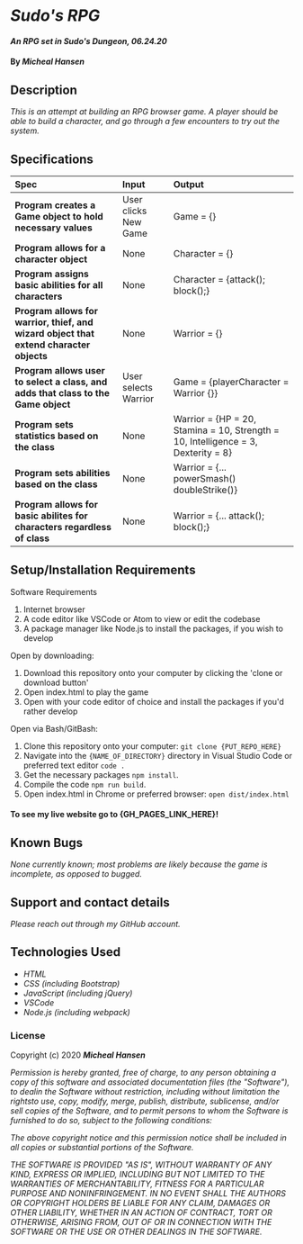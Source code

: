 # _Sudo's RPG_

#### _An RPG set in Sudo's Dungeon, 06.24.20_

#### By _**Micheal Hansen**_

## Description

_This is an attempt at building an RPG browser game. A player should be able to build a character, and go through a few encounters to try out the system._

## Specifications

| Spec | Input | Output |
| :-------------     | :------------- | :------------- |
| **Program creates a Game object to hold necessary values** | User clicks New Game | Game = {} |
| **Program allows for a character object** | None | Character = {} |
| **Program assigns basic abilities for all characters** | None | Character = {attack(); block();} |
| **Program allows for warrior, thief, and wizard object that extend character objects** | None | Warrior = {} |
| **Program allows user to select a class, and adds that class to the Game object** | User selects Warrior | Game = {playerCharacter = Warrior {}} |
| **Program sets statistics based on the class** | None | Warrior = {HP = 20, Stamina = 10, Strength = 10, Intelligence = 3, Dexterity = 8} |
| **Program sets abilities based on the class** | None | Warrior = {... powerSmash() doubleStrike()} |
| **Program allows for basic abilites for characters regardless of class** | None | Warrior = {... attack(); block();} |


## Setup/Installation Requirements

Software Requirements
1. Internet browser
2. A code editor like VSCode or Atom to view or edit the codebase
3. A package manager like Node.js to install the packages, if you wish to develop

Open by downloading:
1. Download this repository onto your computer by clicking the 'clone or download button'
2. Open index.html to play the game
3. Open with your code editor of choice and install the packages if you'd rather develop

Open via Bash/GitBash:
1. Clone this repository onto your computer:
`git clone {PUT_REPO_HERE}`
2. Navigate into the `{NAME_OF_DIRECTORY}` directory in Visual Studio Code or preferred text editor
`code .`
3. Get the necessary packages `npm install`.
4. Compile the code `npm run build`.
5. Open index.html in Chrome or preferred browser:
`open dist/index.html`

#### To see my live website go to {GH_PAGES_LINK_HERE}!


## Known Bugs

_None currently known; most problems are likely because the game is incomplete, as opposed to bugged._

## Support and contact details

_Please reach out through my GitHub account._

## Technologies Used

* _HTML_
* _CSS (including Bootstrap)_
* _JavaScript (including jQuery)_
* _VSCode_
* _Node.js (including webpack)_

### License

Copyright (c) 2020 **_Micheal Hansen_**

_Permission is hereby granted, free of charge, to any person obtaining a copy of this software and associated documentation files (the "Software"), to dealin the Software without restriction, including without limitation the rightsto use, copy, modify, merge, publish, distribute, sublicense, and/or sell copies of the Software, and to permit persons to whom the Software is furnished to do so, subject to the following conditions:_

_The above copyright notice and this permission notice shall be included in all copies or substantial portions of the Software._

_THE SOFTWARE IS PROVIDED "AS IS", WITHOUT WARRANTY OF ANY KIND, EXPRESS OR IMPLIED, INCLUDING BUT NOT LIMITED TO THE WARRANTIES OF MERCHANTABILITY, FITNESS FOR A PARTICULAR PURPOSE AND NONINFRINGEMENT. IN NO EVENT SHALL THE AUTHORS OR COPYRIGHT HOLDERS BE LIABLE FOR ANY CLAIM, DAMAGES OR OTHER LIABILITY, WHETHER IN AN ACTION OF CONTRACT, TORT OR OTHERWISE, ARISING FROM, OUT OF OR IN CONNECTION WITH THE SOFTWARE OR THE USE OR OTHER DEALINGS IN THE SOFTWARE._